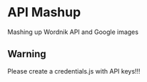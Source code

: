 # API Mashup
Mashing up Wordnik API and Google images

## Warning

Please create a credentials.js with API keys!!!